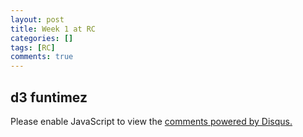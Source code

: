 ```yaml
---
layout: post
title: Week 1 at RC
categories: []
tags: [RC]
comments: true
---
```


<script src = "http://d3js.org/d3.v3.min.js"></script>

## d3 funtimez

<div id="example"></div>
<script>


		var dataArray = [];

	for (var i=0, t=50; i<t; i++) {
    		dataArray.push(Math.round(Math.random() * t))
		};

		var height = 300;

		var barWidth = 10

		var width = dataArray.length * (barWidth + 10);



		var canvas = d3.select("div#example")
						.append("svg")

						.attr("width", width + 50)
						.attr("height", height + 50)
						.append("g")												//this groups all the SVG elements
						.attr("transform", "translate(0,300)"); 					//if you're using this, remember this is not independent from


		var heightScale = 	d3.scale.linear()
							.domain([0, Math.max.apply(Math, dataArray)]) 		// continuous input domain; scales according to the max value
							.range([0, height ]);									// continuous output range


		var colorScale = d3.scale.linear()
							.domain([0, dataArray.length])
							.range(["red","blue"]);

		var myMouseoverFunction = function() {
				var rectangle_col = d3.select(this);
				rectangle_col.transition()
				.duration(500)
				.attr("fill", "purple")
				.attr("height", rectangle_col.attr("height")*1 - 10);
			}

		var bars = canvas.selectAll("rect")
							.data(dataArray)
							.enter()
								.append("rect")
								.attr("height", 0)
								.attr("width", barWidth)
								.attr("x", function(d,i){ return i*(-barWidth-5); })

								.attr("transform", "rotate(180)")
								.on("mouseover", myMouseoverFunction)
								.attr("fill", function(d,i){return colorScale(i)	} )
									.transition()
									.duration(500)
									.attr("height", function(d){ return heightScale(d);});






	</script>


During my first week at RC I've been getting to grips with [d3.js](http://d3js.org/), the javascript library for data visualisation. Almost everything about javascript and d3 is new to me, but I've decided that making pretty things that execute in your browser is FUN. A great resource for learning d3 is the book [Interactive Data Visualization](http://chimera.labs.oreilly.com/books/1230000000345/), which is available for free online.

In the visualisation above, I've generated some random numbers between 0 and 100 and stuck them in an array. The heights of the bars are proportional to the size of the numbers in the array; in d3 this is achieved using a technique called *binding*, which is essentially a way of mapping data to visuals. Then I applied some *transitions*; this is where some action, like a colour change or a movement, is applied smoothly over time. There are three transitions here:

1. The bars grow to their initial height at the start
2. The colours transition to purple when you hover your mouse over them
3. The bars shrink when you hover over them

Finally, I've used a linear colour scale to colour the bars from red to blue horizontally from left to right. Obviously this chart isn't very useful right now, but pretty soon I'll be applying what I've learned to some real data. Code for this visualisation is available [here](https://github.com/linbug/d3/blob/master/d3lecture4.html).

-----------------------------------------------------------------------------------------------------------------------------------------------------

## Week 1 at RC

In truth, I put that d3 animation at the top because I couldn't figure out how to initialise it when you scroll to it :p. I meant to start this post with: how is RC going? In a sentence, I'd say:

"It's a bit overwhelming but I'm learning a lot, and it's a lot of fun!"

In list form, I'd say I've achieved these things:

- learned about classes in Python by pairing with [Shad](https://github.com/Shadhopson) on a text-based [game](https://github.com/linbug/dragold) (we didn't finish it but we learned stuff)
- learned that [pudb](https://pypi.python.org/pypi/pudb) is a good Python debugger, and that I want to try it out
- finally got [Glock](https://github.com/linbug/Glock) working on my computer, so now I can track my activities at RC
- got [jekyll](https://jekyllrb.com/) (the blog platform I'm using) working on my computer (with help from [Duncan](https://github.com/adregan)) so that I can now preview posts on my computer before pushing them (this has made my blogging SO MUCH EASIER)
- learned about a whole lot of cool functionalities in my text editor [Sublime Text](http://www.sublimetext.com/) (thanks to [Sher Minn](https://github.com/piratefsh)), like git integration and jekyll templates
- got started with learning d3 (see above)
- went to [Mary's](http://maryrosecook.com/) intermediate git workshop, and later did my very first fast-forward merge (at least, the first where I knew what was going on)
- found out how to make my git logs [pretty](https://coderwall.com/p/euwpig/a-better-git-log)
- met a whole load of enthusiastic programmers, some of whom I lynch mobbed during One Night Ultimate Werewolf
- waited probably a cumulative 3 hours for subway trains

At the start I felt a bit lost and like I was scrabbling around trying to decide what to do. However, that seems to have abated a bit since I got started on something. What I really want is to come up with a bigger project idea that'll keep me busy for a few weeks. I also want to try and pair more, because I really enjoy working collaboratively on coding projects.

I'm excited for tomorrow and to get programming again. Bring on Week 2!

<div id="disqus_thread"></div>
<script type="text/javascript">
    /* * * CONFIGURATION VARIABLES * * */
    var disqus_shortname = 'linbug';

    /* * * DON'T EDIT BELOW THIS LINE * * */
    (function() {
        var dsq = document.createElement('script'); dsq.type = 'text/javascript'; dsq.async = true;
        dsq.src = '//' + disqus_shortname + '.disqus.com/embed.js';
        (document.getElementsByTagName('head')[0] || document.getElementsByTagName('body')[0]).appendChild(dsq);
    })();
</script>
<noscript>Please enable JavaScript to view the <a href="https://disqus.com/?ref_noscript" rel="nofollow">comments powered by Disqus.</a></noscript>




